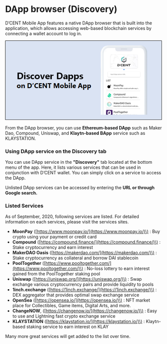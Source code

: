 # DApp browser \(Discovery\)

D’CENT Mobile App features a native DApp browser that is built into the application, which allows accessing web-based blockchain services by connecting a wallet account to log in.

![](../../.gitbook/assets/1.png)

From the DApp browser, you can use **Ethereum-based DApp** such as Maker Dao, Compound, Uniswap, and **Klaytn-based BApp** service such as KLAYSTATION.

### Using DApp service on the Discovery tab <a id="412b"></a>

You can use DApp service in the **"Discovery"** tab located at the bottom menu of the app. Here, it lists various services that can be used in conjunction with D’CENT wallet. You can simply click on a service to access the DApp. 

Unlisted DApp services can be accessed by entering the **URL or through Google search.**

### Listed Services

As of September, 2020, following services are listed. For detailed information on each services, please visit the services sites.

* **MoonPay** \([https://www.moonpay.io/](https://www.moonpay.io/)\) : Buy crypto using your payment or credit card
* **Compound** \([https://compound.finance/](https://compound.finance/)\) : Stake cryptocurrency and earn interest
* **MakerDAO Oasis** \([https://makerdao.com/](https://makerdao.com/)\) : Stake cryptocurrency as collateral and borrow DAI stablecoin
* **PoolTogether** \([https://www.pooltogether.com/](https://www.pooltogether.com/)\) : No-loss lottery to earn interest gained from the PoolTogether staking pool
* **Uniswap** \([https://uniswap.org/](https://uniswap.org/)\) : Swap exchange various cryptocurrency pairs and provide liquidity to pools
* **1inch.exchange** \([https://1inch.exchange/](https://1inch.exchange/)\) : DEX aggregator that provides optimal swap exchange service
* **OpenSea** \([https://opensea.io/](https://opensea.io/)\) : NFT market place for Collectibles, Game items, Digital Arts, and more.
* **ChangeNOW**, \([https://changenow.io/](https://changenow.io/)\) : Easy to use and Lightning fast crypto exchange service
* **KLAYSTATION** \([https://klaystation.io/](https://klaystation.io/)\) : Klaytn-based staking service to earn interest on KLAY

Many more great services will get added to the list over time.


